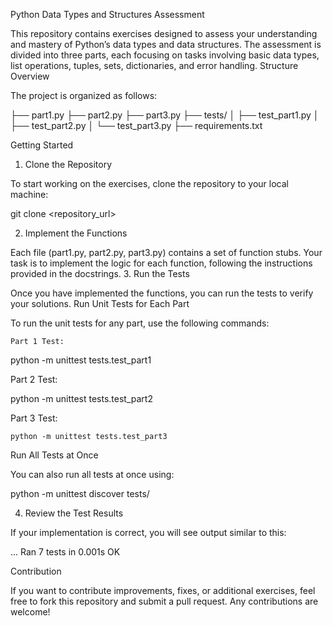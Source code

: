 Python Data Types and Structures Assessment

This repository contains exercises designed to assess your understanding and mastery of Python’s data types and data structures. The assessment is divided into three parts, each focusing on tasks involving basic data types, list operations, tuples, sets, dictionaries, and error handling.
Structure Overview

The project is organized as follows:


├── part1.py
├── part2.py
├── part3.py
├── tests/
│   ├── test_part1.py
│   ├── test_part2.py
│   └── test_part3.py
├── requirements.txt

Getting Started
1. Clone the Repository

To start working on the exercises, clone the repository to your local machine:

git clone <repository_url>

2. Implement the Functions

Each file (part1.py, part2.py, part3.py) contains a set of function stubs. Your task is to implement the logic for each function, following the instructions provided in the docstrings.
3. Run the Tests

Once you have implemented the functions, you can run the tests to verify your solutions.
Run Unit Tests for Each Part

To run the unit tests for any part, use the following commands:

    Part 1 Test:

python -m unittest tests.test_part1

Part 2 Test:

python -m unittest tests.test_part2

Part 3 Test:

    python -m unittest tests.test_part3

Run All Tests at Once

You can also run all tests at once using:

python -m unittest discover tests/

4. Review the Test Results

If your implementation is correct, you will see output similar to this:

...
Ran 7 tests in 0.001s
OK

Contribution

If you want to contribute improvements, fixes, or additional exercises, feel free to fork this repository and submit a pull request. Any contributions are welcome!
